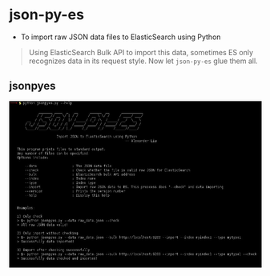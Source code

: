 json-py-es
==========
* To import raw JSON data files to ElasticSearch using Python

> Using ElasticSearch Bulk API to import this data, sometimes ES only recognizes data in its request style. Now let `json-py-es` glue them all.


jsonpyes
--------
![Alt](static/snapshot104.jpg)



